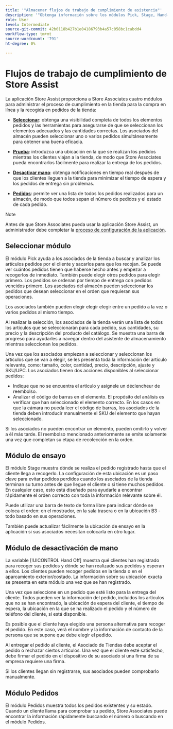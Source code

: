 ```yaml
---
title: '"Almacenar flujos de trabajo de cumplimiento de asistencia"'
description: '"Obtenga información sobre los módulos Pick, Stage, Hand-Off y Orders disponibles en la aplicación de asistencia de tienda. Estos módulos habilitan el flujo de trabajo completo de cumplimiento de la tienda para los pedidos de BOPIS. Store Associates utiliza estos módulos para administrar y entregar pedidos de recogida de tiendas a los clientes".'
role: User
level: Intermediate
source-git-commit: 42b0118b427b1e04186793b4a57c058bc1cabdd4
workflow-type: tm+mt
source-wordcount: '791'
ht-degree: 0%

---
```



# Flujos de trabajo de cumplimiento de Store Assist

La aplicación Store Assist proporciona a Store Associates cuatro módulos para administrar el proceso de cumplimiento en la tienda para la compra en línea y la recogida en pedidos de la tienda:

- **[Seleccionar](#pick-module)**: obtenga una visibilidad completa de todos los elementos pedidos y las herramientas para asegurarse de que se seleccionan los elementos adecuados y las cantidades correctas. Los asociados del almacén pueden seleccionar uno o varios pedidos simultáneamente para obtener una buena eficacia.

- **[Prueba](#stage-module)**: introduzca una ubicación en la que se realizan los pedidos mientras los clientes viajan a la tienda, de modo que Store Associates pueda encontrarlos fácilmente para realizar la entrega de los pedidos.

- **[Desactivar mano](#hand-off-module)**: obtenga notificaciones en tiempo real después de que los clientes lleguen a la tienda para minimizar el tiempo de espera y los pedidos de entrega sin problemas.

- **[Pedidos](#orders-module)**: permite ver una lista de todos los pedidos realizados para un almacén, de modo que todos sepan el número de pedidos y el estado de cada pedido.

>[!NOTE]
>
>Antes de que Store Associates pueda usar la aplicación Store Assist, un administrador debe completar la [proceso de configuración de la aplicación](app-setup.md).

## Seleccionar módulo

El módulo Pick ayuda a los asociados de la tienda a buscar y analizar los artículos pedidos por el cliente y sacarlos para que los recojan. Se puede ver cuántos pedidos tienen que haberse hecho antes y empezar a recogerlos de inmediato. También puede elegir otros pedidos para elegir primero. Los pedidos se ordenan por tiempo de entrega con pedidos vencidos primero. Los asociados del almacén pueden seleccionar los pedidos que desean seleccionar en el orden que requieran sus operaciones.

Los asociados también pueden elegir elegir elegir entre un pedido a la vez o varios pedidos al mismo tiempo.

Al realizar la selección, los asociados de la tienda verán una lista de todos los artículos que se seleccionarán para cada pedido, sus cantidades, su precio y la descripción del producto del catálogo. Se muestra una barra de progreso para ayudarles a navegar dentro del asistente de almacenamiento mientras seleccionan los pedidos.

Una vez que los asociados empiezan a seleccionar y seleccionan los artículos que se van a elegir, se les presenta toda la información del artículo relevante, como: tamaño, color, cantidad, precio, descripción, ajuste y SKU/UPC. Los asociados tienen dos acciones disponibles al seleccionar pedidos:

- Indique que no se encuentra el artículo y asígnele un déclencheur de reembolso.
- Analizar el código de barras en el elemento. El propósito del análisis es verificar que han seleccionado el elemento correcto. En los casos en que la cámara no pueda leer el código de barras, los asociados de la tienda deben introducir manualmente el SKU del elemento que hayan seleccionado.

Si los asociados no pueden encontrar un elemento, pueden omitirlo y volver a él más tarde.  El reembolso mencionado anteriormente se emite solamente una vez que completan su etapa de recolección en la orden.

## Módulo de ensayo

El módulo Stage muestra dónde se realiza el pedido registrado hasta que el cliente llega a recogerlo. La configuración de esta ubicación es un paso clave para evitar pedidos perdidos cuando los asociados de la tienda terminan su turno antes de que llegue el cliente o si tiene muchos pedidos. En cualquier caso, esto está diseñado para ayudarle a encontrar rápidamente el orden correcto con toda la información relevante sobre él.

Puede utilizar una barra de texto de forma libre para indicar dónde se coloca el orden: en el mostrador, en la sala trasera o en la ubicación B3 - todo basado en sus operaciones.

También puede actualizar fácilmente la ubicación de ensayo en la aplicación si sus asociados necesitan colocarla en otro lugar.

## Módulo de desactivación de mano

La variable [!UICONTROL Hand Off] muestra qué clientes han registrado para recoger sus pedidos y dónde se han realizado sus pedidos y esperan a ellos. Los clientes pueden recoger pedidos en la tienda o en el aparcamiento exterior/costado. La información sobre su ubicación exacta se presenta en este módulo una vez que se han registrado.

Una vez que seleccione en un pedido que esté listo para la entrega del cliente. Todos pueden ver la información del pedido, incluidos los artículos que no se han encontrado, la ubicación de espera del cliente, el tiempo de espera, la ubicación en la que se ha realizado el pedido y el número de teléfono del cliente, si está disponible.

Es posible que el cliente haya elegido una persona alternativa para recoger el pedido. En este caso, verá el nombre y la información de contacto de la persona que se supone que debe elegir el pedido.

Al entregar el pedido al cliente, el Asociado de Tiendas debe aceptar el pedido o rechazar ciertos artículos. Una vez que el cliente esté satisfecho, debe firmar el pedido en el dispositivo de su asociado si una firma de su empresa requiere una firma.

Si los clientes llegan sin registrarse, sus asociados pueden comprobarlo manualmente.

## Módulo Pedidos

El módulo Pedidos muestra todos los pedidos existentes y su estado. Cuando un cliente llama para comprobar su pedido, Store Associates puede encontrar la información rápidamente buscando el número o buscando en el módulo Pedidos.

